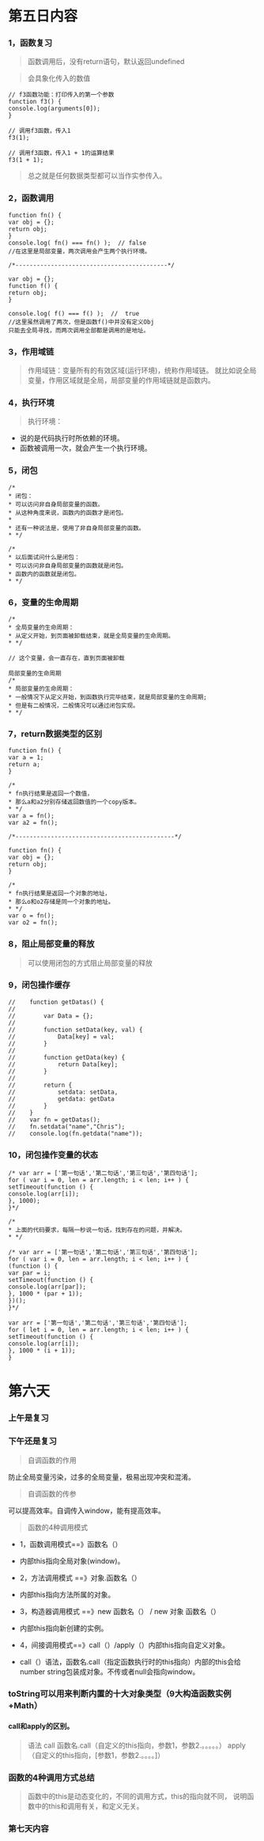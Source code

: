 # 第五日内容

### 1，函数复习
> 函数调用后，没有return语句，默认返回undefined

> 会具象化传入的数值

```
// f3函数功能：打印传入的第一个参数
function f3() {
console.log(arguments[0]);
}

// 调用f3函数，传入1
f3(1);

// 调用f3函数，传入1 + 1的运算结果
f3(1 + 1);
```
> 总之就是任何数据类型都可以当作实参传入。

### 2，函数调用
```
function fn() {
var obj = {};
return obj;
}
console.log( fn() === fn() );  // false
//在这里是局部变量，两次调用会产生两个执行环境。

/*-------------------------------------------*/

var obj = {};
function f() {
return obj;
}

console.log( f() === f() );  //  true
//这里虽然调用了两次，但是函数f()中并没有定义Obj
只能去全局寻找，而两次调用全部都是调用的是地址。
```
### 3，作用域链

> 作用域链：变量所有的有效区域(运行环境)，统称作用域链。
就比如说全局变量，作用区域就是全局，局部变量的作用域链就是函数内。


### 4，执行环境
>执行环境：
* 说的是代码执行时所依赖的环境。
* 函数被调用一次，就会产生一个执行环境。

### 5，闭包

```
/*
* 闭包：
* 可以访问非自身局部变量的函数。
* 从这种角度来说，函数内的函数才是闭包。
*
* 还有一种说法是，使用了非自身局部变量的函数。
* */

/*
* 以后面试问什么是闭包：
* 可以访问非自身局部变量的函数就是闭包。
* 函数内的函数就是闭包。
* */

```

### 6，变量的生命周期
```
/*
* 全局变量的生命周期：
* 从定义开始，到页面被卸载结束，就是全局变量的生命周期。
* */

// 这个变量，会一直存在，直到页面被卸载

局部变量的生命周期
/*
* 局部变量的生命周期：
* 一般情况下从定义开始，到函数执行完毕结束，就是局部变量的生命周期;
* 但是有二般情况，二般情况可以通过闭包实现。
* */

```
### 7，return数据类型的区别
```
function fn() {
var a = 1;
return a;
}

/*
* fn执行结果是返回一个数值，
* 那么a和a2分别存储返回数值的一个copy版本。
* */
var a = fn();
var a2 = fn();

/*---------------------------------------------*/

function fn() {
var obj = {};
return obj;
}

/*
* fn执行结果是返回一个对象的地址，
* 那么o和o2存储是同一个对象的地址。
* */
var o = fn();
var o2 = fn();

```

### 8，阻止局部变量的释放

> 可以使用闭包的方式阻止局部变量的释放

### 9，闭包操作缓存
```
//    function getDatas() {
//
//        var Data = {};
//
//        function setData(key, val) {
//            Data[key] = val;
//        }
//
//        function getData(key) {
//            return Data[key];
//        }
//
//        return {
//            setdata: setData,
//            getdata: getData
//        }
//    }
//    var fn = getDatas();
//    fn.setdata("name","Chris");
//    console.log(fn.getdata("name"));
```

### 10，闭包操作变量的状态
```
/* var arr = ['第一句话','第二句话','第三句话','第四句话'];
for ( var i = 0, len = arr.length; i < len; i++ ) {
setTimeout(function () {
console.log(arr[i]);
}, 1000);
}*/

/*
* 上面的代码要求，每隔一秒说一句话，找到存在的问题，并解决。
* */

/* var arr = ['第一句话','第二句话','第三句话','第四句话'];
for ( var i = 0, len = arr.length; i < len; i++ ) {
(function () {
var par = i;
setTimeout(function () {
console.log(arr[par]);
}, 1000 * (par + 1));
})();
}*/

var arr = ['第一句话','第二句话','第三句话','第四句话'];
for ( let i = 0, len = arr.length; i < len; i++ ) {
setTimeout(function () {
console.log(arr[i]);
}, 1000 * (i + 1));
}
```



# 第六天

### 上午是复习

### 下午还是复习

>自调函数的作用

防止全局变量污染，过多的全局变量，极易出现冲突和混淆。

> 自调函数的传参

可以提高效率。自调传入window，能有提高效率。

>函数的4种调用模式

* 1，函数调用模式==》函数名（）

* 内部this指向全局对象(window)。

* 2，方法调用模式 ==》对象.函数名（）

* 内部this指向方法所属的对象。

* 3，构造器调用模式 ==》new 函数名（） / new 对象 函数名（）

* 内部this指向新创建的实例。

* 4，间接调用模式==》call（）/apply（）内部this指向自定义对象。

* call（）语法，函数名.call（指定函数执行时的this指向）内部的this会给number string包装成对象。不传或者null会指向window。

### toString可以用来判断内置的十大对象类型（9大构造函数实例+Math）

#### call和apply的区别。

> 语法 call 函数名.call（自定义的this指向，参数1，参数2.。。。。。）
apply（自定义的this指向，[参数1，参数2.。。。。]）

### 函数的4种调用方式总结

>函数中的this是动态变化的，不同的调用方式，this的指向就不同，
说明函数中的this和调用有关，和定义无关。

### 第七天内容